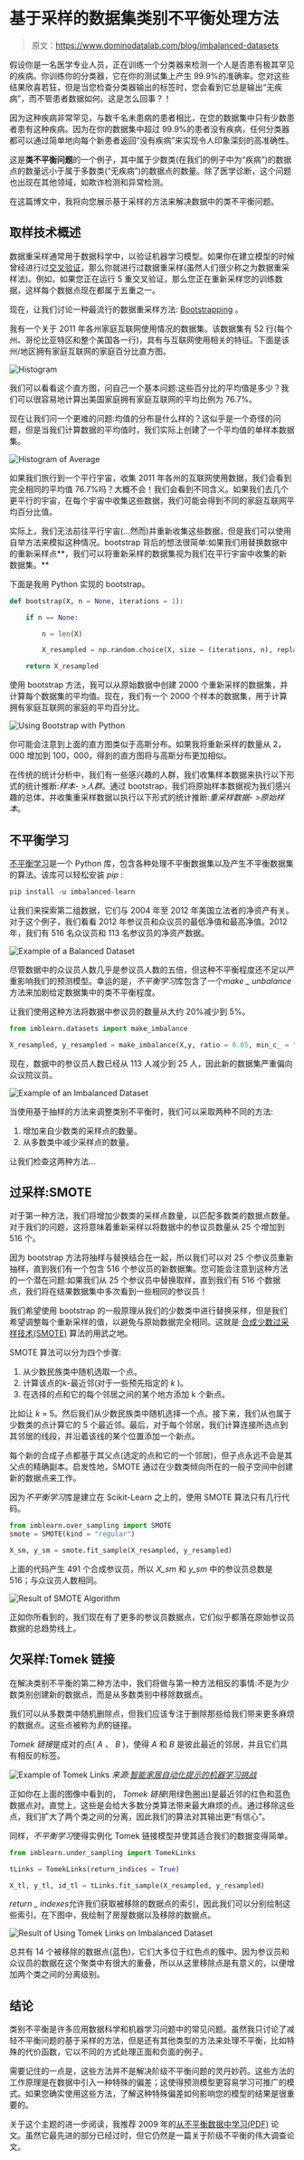 # 基于采样的数据集类别不平衡处理方法

> 原文：<https://www.dominodatalab.com/blog/imbalanced-datasets>

假设你是一名医学专业人员，正在训练一个分类器来检测一个人是否患有极其罕见的疾病。你训练你的分类器，它在你的测试集上产生 99.9%的准确率。您对这些结果欣喜若狂，但是当您检查分类器输出的标签时，您会看到它总是输出“无疾病”，而不管患者数据如何。这是怎么回事？！

因为这种疾病非常罕见，与数千名未患病的患者相比，在您的数据集中只有少数患者患有这种疾病。因为在你的数据集中超过 99.9%的患者没有疾病，任何分类器都可以通过简单地向每个新患者返回“没有疾病”来实现令人印象深刻的高准确性。

这是**类不平衡问题**的一个例子，其中属于少数类(在我们的例子中为“疾病”)的数据点的数量远小于属于多数类(“无疾病”)的数据点的数量。除了医学诊断，这个问题也出现在其他领域，如欺诈检测和异常检测。

在这篇博文中，我将向您展示基于采样的方法来解决数据中的类不平衡问题。

## 取样技术概述

数据重采样通常用于数据科学中，以验证机器学习模型。如果你在建立模型的时候曾经进行过[交叉验证](/blog/guide-to-building-models-with-cross-validation)，那么你就进行过数据重采样(虽然人们很少称之为数据重采样法)。例如，如果您正在运行 5 重交叉验证，那么您正在重新采样您的训练数据，这样每个数据点现在都属于五重之一。

现在，让我们讨论一种最流行的数据重采样方法: [Bootstrapping](https://en.wikipedia.org/wiki/Bootstrapping_(statistics)) 。

我有一个关于 2011 年各州家庭互联网使用情况的数据集。该数据集有 52 行(每个州、哥伦比亚特区和整个美国各一行)，具有与互联网使用相关的特征。下面是该州/地区拥有家庭互联网的家庭百分比直方图。

![Histogram](img/190f3755ce34ecf80ea9e52078e182fc.png)

我们可以看看这个直方图，问自己一个基本问题:这些百分比的平均值是多少？我们可以很容易地计算出美国家庭拥有家庭互联网的平均比例为 76.7%。

现在让我们问一个更难的问题:均值的分布是什么样的？这似乎是一个奇怪的问题，但是当我们计算数据的平均值时，我们实际上创建了一个平均值的单样本数据集。

![Histogram of Average](img/d6c90b76e2ea7162b1cecd6f2296dd24.png)

如果我们旅行到一个平行宇宙，收集 2011 年各州的互联网使用数据，我们会看到完全相同的平均值 76.7%吗？大概不会！我们会看到不同含义。如果我们去几个更平行的宇宙，在每个宇宙中收集这些数据，我们可能会得到不同的家庭互联网平均百分比值。

实际上，我们无法前往平行宇宙(...然而)并重新收集这些数据，但是我们可以使用自举方法来模拟这种情况。bootstrap 背后的想法很简单:如果我们用替换数据中的重新采样点**，我们可以将重新采样的数据集视为我们在平行宇宙中收集的新数据集。**

下面是我用 Python 实现的 bootstrap。

```py
def bootstrap(X, n = None, iterations = 1):

    if n == None:

        n = len(X)

        X_resampled = np.random.choice(X, size = (iterations, n), replace = True)

    return X_resampled
```

使用 bootstrap 方法，我可以从原始数据中创建 2000 个重新采样的数据集，并计算每个数据集的平均值。现在，我们有一个 2000 个样本的数据集，用于计算拥有家庭互联网的家庭的平均百分比。

![Using Bootstrap with Python](img/261652261511f63c290a464a28f217dd.png)

你可能会注意到上面的直方图类似于高斯分布。如果我将重新采样的数量从 2，000 增加到 100，000，得到的直方图将与高斯分布更加相似。

在传统的统计分析中，我们有一些感兴趣的人群，我们收集样本数据来执行以下形式的统计推断:*样本- >人群*。通过 bootstrap，我们将原始样本数据视为我们感兴趣的总体，并收集重采样数据以执行以下形式的统计推断:*重采样数据- >原始样本*。

## 不平衡学习

[不平衡学习](https://github.com/scikit-learn-contrib/imbalanced-learn)是一个 Python 库，包含各种处理不平衡数据集以及产生不平衡数据集的算法。该库可以轻松安装 *pip* :

```py
pip install -u imbalanced-learn
```

让我们来探索第二组数据，它们与 2004 年至 2012 年美国立法者的净资产有关。对于这个例子，我们看看 2012 年参议员和众议员的最低净值和最高净值。2012 年，我们有 516 名众议员和 113 名参议员的净资产数据。

![Example of a Balanced Dataset](img/46daf82340ec04eaf342b1e6666ffad2.png)

尽管数据中的众议员人数几乎是参议员人数的五倍，但这种不平衡程度还不足以严重影响我们的预测模型。幸运的是，*不平衡学习*库包含了一个*make _ unbalance*方法来加剧给定数据集中的类不平衡程度。

让我们使用这种方法将数据中参议员的数量从大约 20%减少到 5%。

```py
from imblearn.datasets import make_imbalance

X_resampled, y_resampled = make_imbalance(X,y, ratio = 0.05, min_c_ = "Senate", random_state = 249)
```

现在，数据中的参议员人数已经从 113 人减少到 25 人，因此新的数据集严重偏向众议院议员。

![Example of an Imbalanced Dataset](img/92cb0553fd4c10ba219aeaed09433514.png)

当使用基于抽样的方法来调整类别不平衡时，我们可以采取两种不同的方法:

1.  增加来自少数类的采样点的数量。
2.  从多数类中减少采样点的数量。

让我们检查这两种方法...

## 过采样:SMOTE

对于第一种方法，我们将增加少数类的采样点数量，以匹配多数类的数据点数量。对于我们的问题，这将意味着重新采样以将数据中的参议员数量从 25 个增加到 516 个。

因为 bootstrap 方法将抽样与替换结合在一起，所以我们可以对 25 个参议员重新抽样，直到我们有一个包含 516 个参议员的新数据集。您可能会注意到这种方法的一个潜在问题:如果我们从 25 个参议员中替换取样，直到我们有 516 个数据点，我们将在结果数据集中多次看到一些相同的参议员！

我们希望使用 bootstrap 的一般原理从我们的少数类中进行替换采样，但是我们希望调整每个重新采样的值，以避免与原始数据完全相同。这就是 [合成少数过采样技术(SMOTE)](/blog/smote-oversampling-technique) 算法的用武之地。

SMOTE 算法可以分为四个步骤:

1.  从少数民族类中随机选取一个点。
2.  计算该点的*k*-最近邻(对于一些预先指定的 *k* )。
3.  在选择的点和它的每个邻居之间的某个地方添加 k 个新点。

比如让 *k* = 5。然后我们从少数民族类中随机选择一个点。接下来，我们从也属于少数类的点计算它的 5 个最近邻。最后，对于每个邻居，我们计算连接所选点到其邻居的线段，并沿着该线的某个位置添加一个新点。

每个新的合成子点都基于其父点(选定的点和它的一个邻居)，但子点永远不会是其父点的精确副本。启发性地，SMOTE 通过在少数类倾向所在的一般子空间中创建新的数据点来工作。

因为*不平衡学习*库是建立在 Scikit-Learn 之上的，使用 SMOTE 算法只有几行代码。

```py
from imblearn.over_sampling import SMOTE
smote = SMOTE(kind = "regular")

X_sm, y_sm = smote.fit_sample(X_resampled, y_resampled)
```

上面的代码产生 491 个合成参议员，所以 *X_sm* 和 *y_sm* 中的参议员总数是 516；与众议员人数相同。

![Result of SMOTE Algorithm](img/425d49571a86f5591d2d076136a71430.png)

正如你所看到的，我们现在有了更多的参议员数据点，它们似乎都落在原始参议员数据的总趋势线上。

## 欠采样:Tomek 链接

在解决类别不平衡的第二种方法中，我们将做与第一种方法相反的事情:不是为少数类别创建新的数据点，而是从多数类别中移除数据点。

我们可以从多数类中随机删除点，但我们应该专注于删除那些给我们带来更多麻烦的数据点。这些点被称为*到*的链接。

*Tomek 链接*是成对的点( *A* 、 *B* )，使得 *A* 和 *B* 是彼此最近的邻居，并且它们具有相反的标签。

![Example of Tomek Links](img/ddfe7aa18ee712aa8ac552dabfb088d8.png)
*来源:[智能家居自动化提示的机器学习挑战](https://www.slideshare.net/barnandas/machine-learning-challenges-for-automated-prompting-in-smart-homes)*

正如你在上面的图像中看到的， *Tomek 链接*(用绿色圈出)是最近邻的红色和蓝色数据点对。直觉上，这些是会给大多数分类算法带来最大麻烦的点。通过移除这些点，我们扩大了两个类之间的分离，因此我们的算法对其输出更“有信心”。

同样，*不平衡学习*使得实例化 Tomek 链接模型并使其适合我们的数据变得简单。

```py
from imblearn.under_sampling import TomekLinks

tLinks = TomekLinks(return_indices = True)

X_tl, y_tl, id_tl = tLinks.fit_sample(X_resampled, y_resampled)
```

*return _ indexes*允许我们获取被移除的数据点的索引，因此我们可以分别绘制这些索引。在下图中，我绘制了房屋数据以及移除的数据点。

![Result of Using Tomek Links on Imbalanced Dataset](img/b1f34d4ee73edc89d70151893db28147.png)

总共有 14 个被移除的数据点(蓝色)，它们大多位于红色点的簇中。因为参议员和众议员的数据在这个聚类中有很大的重叠，所以从这里移除点是有意义的，以便增加两个类之间的分离级别。

## 结论

类别不平衡是许多应用数据科学和机器学习问题中的常见问题。虽然我只讨论了减轻不平衡问题的基于采样的方法，但是还有其他类型的方法来处理不平衡，比如特殊的代价函数，它以不同的方式处理正面和负面的例子。

需要记住的一点是，这些方法并不是解决阶级不平衡问题的灵丹妙药。这些方法的工作原理是在数据中引入一种特殊的偏差；这使得预测模型更容易学习可推广的模式。如果您确实使用这些方法，了解这种特殊偏差如何影响您的模型的结果是很重要的。

关于这个主题的进一步阅读，我推荐 2009 年的[从不平衡数据中学习(PDF)](http://www.ele.uri.edu/faculty/he/PDFfiles/ImbalancedLearning.pdf) 论文。虽然它最先进的部分已经过时，但它仍然是一篇关于阶级不平衡的伟大调查论文。